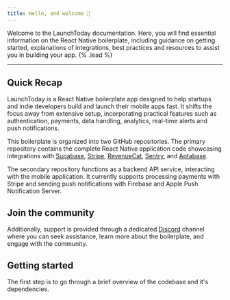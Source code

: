 ```yaml
---
title: Hello, and welcome 👋
---
```


Welcome to the LaunchToday documentation. Here, you will find essential information on the React Native boilerplate, including guidance on getting started, explanations of integrations, best practices and resources to assist you in building your app. {% .lead %}

---

## Quick Recap

LaunchToday is a React Native boilerplate app designed to help startups and indie developers build and launch their mobile apps fast. It shifts the focus away from extensive setup, incorporating practical features such as authentication, payments, data handling, analytics, real-time alerts and push notifications.

This boilerplate is organized into two GitHub repositories. The primary repository contains the complete React Native application code showcasing integrations with [Supabase](https://supabase.com/), [Stripe](https://stripe.com/), [RevenueCat](https://www.revenuecat.com/), [Sentry](https://sentry.io/), and [Aptabase](https://aptabase.com/).

The secondary repository functions as a backend API service, interacting with the mobile application. It currently supports
processing payments with Stripe and sending push notifications with Firebase and Apple Push Notification Server.

<!-- {% callout type="warning" title="Oh no! Something bad happened!" %}
This is what a disclaimer message looks like. You might want to include inline `code` in it. Or maybe you’ll want to include a [link](/) in it. I don’t think we should get too carried away with other scenarios like lists or tables — that would be silly.
{% /callout %} -->

## Join the community

Additionally, support is provided through a dedicated [Discord](https://discord.gg/beEm3hcc) channel where you can seek assistance, learn more about the boilerplate, and engage with the community.

## Getting started

The first step is to go through a brief overview of the codebase and it's dependencies.

<!-- ```js
// cache-advance.config.js
export default {
  strategy: 'predictive',
  engine: {
    cpus: 12,
    backups: ['./storage/cache.wtf'],
  },
}
``` -->

<!-- {% callout title="You should know!" %}
This is what a disclaimer message looks like. You might want to include inline `code` in it. Or maybe you’ll want to include a [link](/) in it. I don’t think we should get too carried away with other scenarios like lists or tables — that would be silly.
{% /callout %} -->
